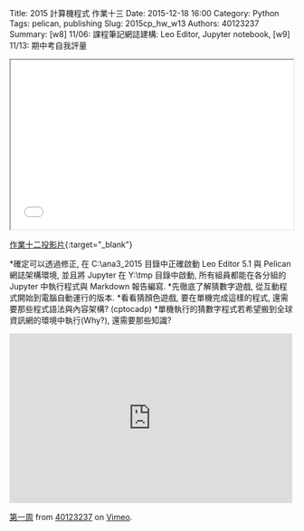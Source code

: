 Title: 2015 計算機程式 作業十三
Date: 2015-12-18 16:00
Category: Python
Tags: pelican, publishing
Slug: 2015cp_hw_w13
Authors: 40123237
Summary: [w8] 11/06: 課程筆記網誌建構: Leo Editor, Jupyter notebook, [w9] 11/13: 期中考自我評量





<iframe src="40123237_cp_w13_p.html" width="500" height="300"></iframe>

[作業十二投影片](40123237_cp_w13_p.html){:target="_blank"}



 *確定可以透過修正, 在 C:\ana3_2015 目錄中正確啟動 Leo Editor 5.1 與 Pelican 網誌架構環境, 並且將 Jupyter 在 Y:\tmp 目錄中啟動, 所有組員都能在各分組的 Jupyter 中執行程式與 Markdown 報告編寫.
        *先徹底了解猜數字遊戲, 從互動程式開始到電腦自動運行的版本.
        *看看猜顏色遊戲, 要在單機完成這樣的程式, 還需要那些程式語法與內容架構? (cptocadp)
        *單機執行的猜數字程式若希望搬到全球資訊網的環境中執行(Why?), 還需要那些知識?
        
        
        
<iframe src="https://player.vimeo.com/video/151750352" width="500" height="300" frameborder="0" webkitallowfullscreen mozallowfullscreen allowfullscreen></iframe>
<p><a href="https://vimeo.com/151750352">第一周</a> from <a href="https://vimeo.com/user40271183">40123237</a> on <a href="https://vimeo.com">Vimeo</a>.</p>

  